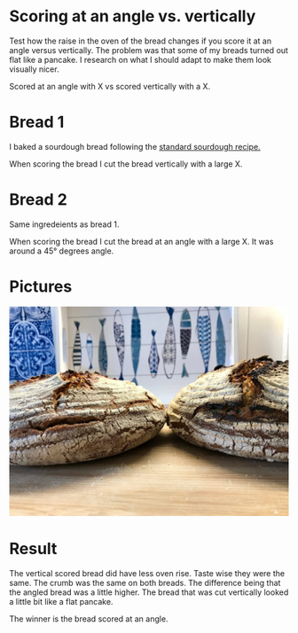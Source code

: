 # Scoring at an angle vs. vertically

Test how the raise in the oven of the bread changes if you score it at an
angle versus vertically. The problem was that some of my breads turned out
flat like a pancake. I research on what I should adapt to make them look
visually nicer.

Scored at an angle with X vs scored vertically with a X.

# Bread 1

I baked a sourdough bread following the [standard sourdough recipe.](../recipes/sourdough/standard-sourdough-bread.md)

When scoring the bread I cut the bread vertically with a large X.

# Bread 2

Same ingredeients as bread 1.

When scoring the bread I cut the bread at an angle with a large X. It was
around a 45° degrees angle.

# Pictures

![Left hand side vertically, right hand side at an angle](../images/experiment-vertical-vs-angle-scoring.jpg)

# Result

The vertical scored bread did have less oven rise. Taste wise they were the
same. The crumb was the same on both breads. The difference being that the
angled bread was a little higher. The bread that was cut vertically looked a
little bit like a flat pancake.

The winner is the bread scored at an angle.
